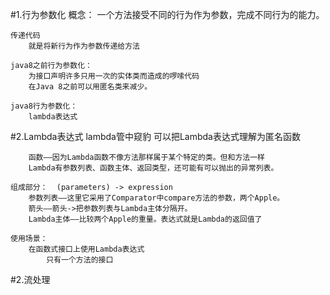 #1.行为参数化
    概念：
        一个方法接受不同的行为作为参数，完成不同行为的能力。
        
    传递代码
        就是将新行为作为参数传递给方法
        
    java8之前行为参数化：
        为接口声明许多只用一次的实体类而造成的啰嗦代码
        在Java 8之前可以用匿名类来减少。
        
    java8行为参数化：
        lambda表达式
#2.Lambda表达式
    lambda管中窥豹
        可以把Lambda表达式理解为匿名函数
        
        函数——因为Lambda函数不像方法那样属于某个特定的类。但和方法一样
        Lambda有参数列表、函数主体、返回类型，还可能有可以抛出的异常列表。
        
    组成部分：  (parameters) -> expression
        参数列表——这里它采用了Comparator中compare方法的参数，两个Apple。 
        箭头——箭头->把参数列表与Lambda主体分隔开。
        Lambda主体——比较两个Apple的重量。表达式就是Lambda的返回值了
        
    使用场景：
        在函数式接口上使用Lambda表达式
            只有一个方法的接口
#2.流处理

